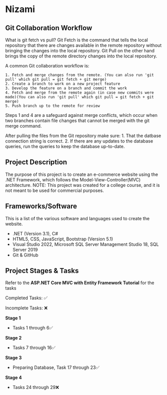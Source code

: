 # **Nizami**

## **Git Collaboration Workflow**

What is git fetch vs pull?
Git Fetch is the command that tells the local repository that there are changes available in the remote repository without bringing the changes into the local repository. Git Pull on the other hand brings the copy of the remote directory changes into the local repository.

A common Git collaboration workflow is:

    1. Fetch and merge changes from the remote. (You can also run 'git pull' which git pull = git fetch + git merge) 
    2. Create a branch to work on a new project feature
    3. Develop the feature on a branch and commit the work
    4. Fetch and merge from the remote again (in case new commits were made)(You can also run 'git pull' which git pull = git fetch + git merge) 
    5. Push branch up to the remote for review

Steps 1 and 4 are a safeguard against merge conflicts, which occur when two branches contain file changes that cannot be merged with the git merge command.

After pulling the files from the Git repository make sure:
    1. That the datbase connection string is correct.
    2. If there are any updates to the database queries, run the queries to keep the database up-to-date.

## **Project Description**

The purpose of this project is to create an e-commerce website using the .NET Framework, which follows the Model-View-Controller(MVC) architecture. NOTE: This project was created for a college course, and it is not meant to be used for commercial purposes. 

## **Frameworks/Software**

This is a list of the various software and languages used to create the website.

- .NET (Version 3.1), C#
- HTML5, CSS, JavaScript, Bootstrap (Version 5.1)
- Visual Studio 2022, Microsoft SQL Server Management Studio 18, SQL Server 2019
- Git & GitHub

## **Project Stages** & Tasks

Refer to the **ASP.NET Core MVC with Entity Framework Tutorial** for the tasks 

Completed Tasks: :white_check_mark:

Incomplete Tasks:  :x:

**Stage 1** 

- Tasks 1 through 6:white_check_mark:

**Stage 2** 

- Tasks 7 through 16:white_check_mark:

**Stage 3**

- Preparing Database, Task 17 through 23:white_check_mark:

**Stage 4**

- Tasks 24 through 29:x:

